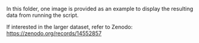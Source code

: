 In this folder, one image is provided as an example to display the resulting data from running the script.

If interested in the larger dataset, refer to Zenodo: https://zenodo.org/records/14552857
